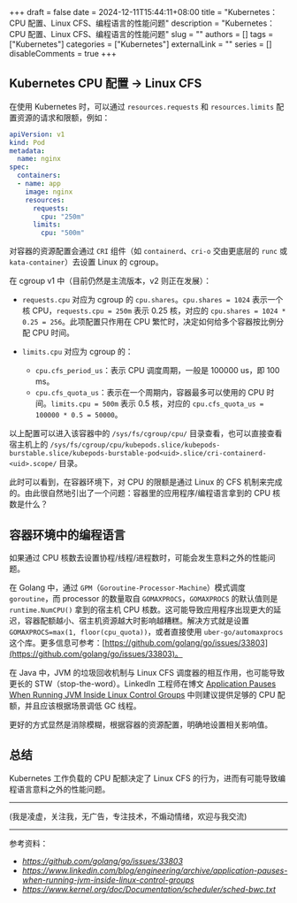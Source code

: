 +++
draft = false
date = 2024-12-11T15:44:11+08:00
title = "Kubernetes：CPU 配置、Linux CFS、编程语言的性能问题"
description = "Kubernetes：CPU 配置、Linux CFS、编程语言的性能问题"
slug = ""
authors = []
tags = ["Kubernetes"]
categories = ["Kubernetes"]
externalLink = ""
series = []
disableComments = true
+++

## Kubernetes CPU 配置 -> Linux CFS

在使用 Kubernetes 时，可以通过 `resources.requests` 和 `resources.limits` 配置资源的请求和限额，例如：

```yaml
apiVersion: v1
kind: Pod
metadata:
  name: nginx
spec:
  containers:
  - name: app
    image: nginx
    resources:
      requests:
        cpu: "250m"
      limits:
        cpu: "500m"
```

对容器的资源配置会通过 `CRI` 组件（如 `containerd`、`cri-o` 交由更底层的 `runc` 或 `kata-container`）去设置 Linux 的 cgroup。

在 cgroup v1 中（目前仍然是主流版本，v2 则正在发展）：
- `requests.cpu` 对应为 cgroup 的 `cpu.shares`。`cpu.shares = 1024` 表示一个核 CPU，`requests.cpu = 250m` 表示 0.25 核，对应的 `cpu.shares = 1024 * 0.25 = 256`。此项配置只作用在 CPU 繁忙时，决定如何给多个容器按比例分配 CPU 时间。

- `limits.cpu` 对应为 cgroup 的：
    - `cpu.cfs_period_us`：表示 CPU 调度周期，一般是 100000 us，即 100 ms。
    - `cpu.cfs_quota_us`：表示在一个周期内，容器最多可以使用的 CPU 时间。`limits.cpu = 500m` 表示 0.5 核，对应的 `cpu.cfs_quota_us = 100000 * 0.5 = 50000`。

以上配置可以进入该容器中的 `/sys/fs/cgroup/cpu/` 目录查看，也可以直接查看宿主机上的 `/sys/fs/cgroup/cpu/kubepods.slice/kubepods-burstable.slice/kubepods-burstable-pod<uid>.slice/cri-containerd-<uid>.scope/` 目录。

此时可以看到，在容器环境下，对 CPU 的限额是通过 Linux 的 CFS 机制来完成的。由此很自然地引出了一个问题：容器里的应用程序/编程语言拿到的 CPU 核数是什么？


## 容器环境中的编程语言

如果通过 CPU 核数去设置协程/线程/进程数时，可能会发生意料之外的性能问题。

在 Golang 中，通过 `GPM`（`Goroutine-Processor-Machine`）模式调度 `goroutine`，而 processor 的数量取自 `GOMAXPROCS`，`GOMAXPROCS` 的默认值则是 `runtime.NumCPU()` 拿到的宿主机 CPU 核数。这可能导致应用程序出现更大的延迟，容器配额越小、宿主机资源越大时影响越糟糕。解决方式就是设置 `GOMAXPROCS=max(1, floor(cpu_quota))`，或者直接使用 `uber-go/automaxprocs` 这个库。更多信息可参考：[https://github.com/golang/go/issues/33803](https://github.com/golang/go/issues/33803)。

在 Java 中，JVM 的垃圾回收机制与 Linux CFS 调度器的相互作用，也可能导致更长的 STW（stop-the-word）。LinkedIn 工程师在博文 [Application Pauses When Running JVM Inside Linux Control Groups](https://www.linkedin.com/blog/engineering/archive/application-pauses-when-running-jvm-inside-linux-control-groups) 中则建议提供足够的 CPU 配额，并且应该根据场景调低 GC 线程。

更好的方式显然是消除模糊，根据容器的资源配置，明确地设置相关影响值。


## 总结

Kubernetes 工作负载的 CPU 配额决定了 Linux CFS 的行为，进而有可能导致编程语言意料之外的性能问题。


---

(我是凌虚，关注我，无广告，专注技术，不煽动情绪，欢迎与我交流)

---

参考资料：

- *https://github.com/golang/go/issues/33803*
- *https://www.linkedin.com/blog/engineering/archive/application-pauses-when-running-jvm-inside-linux-control-groups*
- *https://www.kernel.org/doc/Documentation/scheduler/sched-bwc.txt*